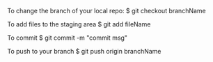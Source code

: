 To change the branch of your local repo:
$ git checkout branchName

To add files to the staging area
$ git add fileName

To commit
$ git commit -m "commit msg"

To push to your branch
$ git push origin branchName